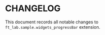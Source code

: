 # CHANGELOG

This document records all notable changes to ``ft_lab.sample.widgets_progressBar`` extension.


